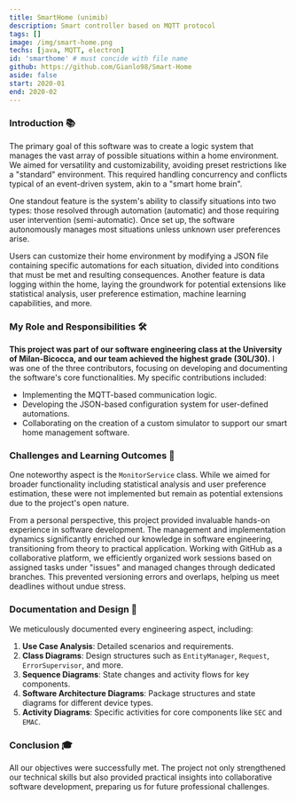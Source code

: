 ```yaml
---
title: SmartHome (unimib)
description: Smart controller based on MQTT protocol
tags: []
image: /img/smart-home.png
techs: [java, MQTT, electron]
id: 'smarthome' # must concide with file name
github: https://github.com/Gianlo98/Smart-Home
aside: false
start: 2020-01
end: 2020-02
---
```


### Introduction 📚

The primary goal of this software was to create a logic system that manages the vast array of possible situations within a home environment. We aimed for versatility and customizability, avoiding preset restrictions like a "standard" environment. This required handling concurrency and conflicts typical of an event-driven system, akin to a "smart home brain".

One standout feature is the system's ability to classify situations into two types: those resolved through automation (automatic) and those requiring user intervention (semi-automatic). Once set up, the software autonomously manages most situations unless unknown user preferences arise.

Users can customize their home environment by modifying a JSON file containing specific automations for each situation, divided into conditions that must be met and resulting consequences. Another feature is data logging within the home, laying the groundwork for potential extensions like statistical analysis, user preference estimation, machine learning capabilities, and more.

### My Role and Responsibilities 🛠️

**This project was part of our software engineering class at the University of Milan-Bicocca, and our team achieved the highest grade (30L/30).** I was one of the three contributors, focusing on developing and documenting the software's core functionalities. My specific contributions included:

- Implementing the MQTT-based communication logic.
- Developing the JSON-based configuration system for user-defined automations.
- Collaborating on the creation of a custom simulator to support our smart home management software.

### Challenges and Learning Outcomes 🌱

One noteworthy aspect is the `MonitorService` class. While we aimed for broader functionality including statistical analysis and user preference estimation, these were not implemented but remain as potential extensions due to the project's open nature.

From a personal perspective, this project provided invaluable hands-on experience in software development. The management and implementation dynamics significantly enriched our knowledge in software engineering, transitioning from theory to practical application. Working with GitHub as a collaborative platform, we efficiently organized work sessions based on assigned tasks under "issues" and managed changes through dedicated branches. This prevented versioning errors and overlaps, helping us meet deadlines without undue stress.

### Documentation and Design 📑

We meticulously documented every engineering aspect, including:

1. **Use Case Analysis**: Detailed scenarios and requirements.
2. **Class Diagrams**: Design structures such as `EntityManager`, `Request`, `ErrorSupervisor`, and more.
3. **Sequence Diagrams**: State changes and activity flows for key components.
4. **Software Architecture Diagrams**: Package structures and state diagrams for different device types.
5. **Activity Diagrams**: Specific activities for core components like `SEC` and `EMAC`.

### Conclusion 🎓

All our objectives were successfully met. The project not only strengthened our technical skills but also provided practical insights into collaborative software development, preparing us for future professional challenges.

